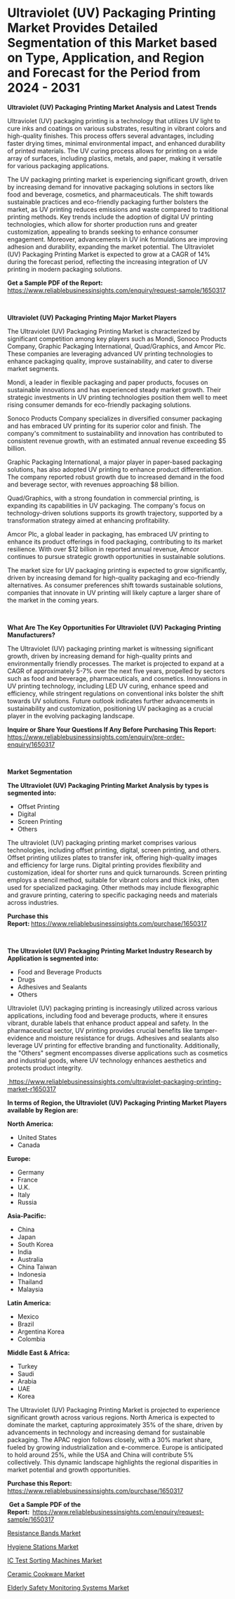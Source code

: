 <p><h1>Ultraviolet (UV) Packaging Printing Market Provides Detailed Segmentation of this Market based on Type, Application, and Region and Forecast for the Period from 2024 - 2031</h1></p><p><strong>Ultraviolet (UV) Packaging Printing Market Analysis and Latest Trends</strong></p>
<p><p>Ultraviolet (UV) packaging printing is a technology that utilizes UV light to cure inks and coatings on various substrates, resulting in vibrant colors and high-quality finishes. This process offers several advantages, including faster drying times, minimal environmental impact, and enhanced durability of printed materials. The UV curing process allows for printing on a wide array of surfaces, including plastics, metals, and paper, making it versatile for various packaging applications.</p><p>The UV packaging printing market is experiencing significant growth, driven by increasing demand for innovative packaging solutions in sectors like food and beverage, cosmetics, and pharmaceuticals. The shift towards sustainable practices and eco-friendly packaging further bolsters the market, as UV printing reduces emissions and waste compared to traditional printing methods. Key trends include the adoption of digital UV printing technologies, which allow for shorter production runs and greater customization, appealing to brands seeking to enhance consumer engagement. Moreover, advancements in UV ink formulations are improving adhesion and durability, expanding the market potential. The Ultraviolet (UV) Packaging Printing Market is expected to grow at a CAGR of 14% during the forecast period, reflecting the increasing integration of UV printing in modern packaging solutions.</p></p>
<p><strong>Get a Sample PDF of the Report:&nbsp;</strong> <a href="https://www.reliablebusinessinsights.com/enquiry/request-sample/1650317?utm_campaign=102&utm_medium=2&utm_source=Github&utm_content=ia&utm_term=26092024&utm_id=ultraviolet-uv-packaging-printing">https://www.reliablebusinessinsights.com/enquiry/request-sample/1650317</a></p>
<p>&nbsp;</p>
<p><strong>Ultraviolet (UV) Packaging Printing Major Market Players</strong></p>
<p><p>The Ultraviolet (UV) Packaging Printing Market is characterized by significant competition among key players such as Mondi, Sonoco Products Company, Graphic Packaging International, Quad/Graphics, and Amcor Plc. These companies are leveraging advanced UV printing technologies to enhance packaging quality, improve sustainability, and cater to diverse market segments.</p><p>Mondi, a leader in flexible packaging and paper products, focuses on sustainable innovations and has experienced steady market growth. Their strategic investments in UV printing technologies position them well to meet rising consumer demands for eco-friendly packaging solutions.</p><p>Sonoco Products Company specializes in diversified consumer packaging and has embraced UV printing for its superior color and finish. The company's commitment to sustainability and innovation has contributed to consistent revenue growth, with an estimated annual revenue exceeding $5 billion.</p><p>Graphic Packaging International, a major player in paper-based packaging solutions, has also adopted UV printing to enhance product differentiation. The company reported robust growth due to increased demand in the food and beverage sector, with revenues approaching $8 billion.</p><p>Quad/Graphics, with a strong foundation in commercial printing, is expanding its capabilities in UV packaging. The company's focus on technology-driven solutions supports its growth trajectory, supported by a transformation strategy aimed at enhancing profitability.</p><p>Amcor Plc, a global leader in packaging, has embraced UV printing to enhance its product offerings in food packaging, contributing to its market resilience. With over $12 billion in reported annual revenue, Amcor continues to pursue strategic growth opportunities in sustainable solutions.</p><p>The market size for UV packaging printing is expected to grow significantly, driven by increasing demand for high-quality packaging and eco-friendly alternatives. As consumer preferences shift towards sustainable solutions, companies that innovate in UV printing will likely capture a larger share of the market in the coming years.</p></p>
<p>&nbsp;</p>
<p><strong>What Are The Key Opportunities For Ultraviolet (UV) Packaging Printing Manufacturers?</strong></p>
<p><p>The Ultraviolet (UV) packaging printing market is witnessing significant growth, driven by increasing demand for high-quality prints and environmentally friendly processes. The market is projected to expand at a CAGR of approximately 5-7% over the next five years, propelled by sectors such as food and beverage, pharmaceuticals, and cosmetics. Innovations in UV printing technology, including LED UV curing, enhance speed and efficiency, while stringent regulations on conventional inks bolster the shift towards UV solutions. Future outlook indicates further advancements in sustainability and customization, positioning UV packaging as a crucial player in the evolving packaging landscape.</p></p>
<p><strong>Inquire or Share Your Questions If Any Before Purchasing This Report:</strong> <a href="https://www.reliablebusinessinsights.com/enquiry/pre-order-enquiry/1650317?utm_campaign=102&utm_medium=2&utm_source=Github&utm_content=ia&utm_term=26092024&utm_id=ultraviolet-uv-packaging-printing">https://www.reliablebusinessinsights.com/enquiry/pre-order-enquiry/1650317</a></p>
<p>&nbsp;</p>
<p><strong>Market Segmentation</strong></p>
<p><strong>The Ultraviolet (UV) Packaging Printing Market Analysis by types is segmented into:</strong></p>
<p><ul><li>Offset Printing</li><li>Digital</li><li>Screen Printing</li><li>Others</li></ul></p>
<p><p>The ultraviolet (UV) packaging printing market comprises various technologies, including offset printing, digital, screen printing, and others. Offset printing utilizes plates to transfer ink, offering high-quality images and efficiency for large runs. Digital printing provides flexibility and customization, ideal for shorter runs and quick turnarounds. Screen printing employs a stencil method, suitable for vibrant colors and thick inks, often used for specialized packaging. Other methods may include flexographic and gravure printing, catering to specific packaging needs and materials across industries.</p></p>
<p><strong>Purchase this Report:&nbsp;</strong><a href="https://www.reliablebusinessinsights.com/purchase/1650317?utm_campaign=102&utm_medium=2&utm_source=Github&utm_content=ia&utm_term=26092024&utm_id=ultraviolet-uv-packaging-printing">https://www.reliablebusinessinsights.com/purchase/1650317</a></p>
<p>&nbsp;</p>
<p><strong>The Ultraviolet (UV) Packaging Printing Market Industry Research by Application is segmented into:</strong></p>
<p><ul><li>Food and Beverage Products</li><li>Drugs</li><li>Adhesives and Sealants</li><li>Others</li></ul></p>
<p><p>Ultraviolet (UV) packaging printing is increasingly utilized across various applications, including food and beverage products, where it ensures vibrant, durable labels that enhance product appeal and safety. In the pharmaceutical sector, UV printing provides crucial benefits like tamper-evidence and moisture resistance for drugs. Adhesives and sealants also leverage UV printing for effective branding and functionality. Additionally, the "Others" segment encompasses diverse applications such as cosmetics and industrial goods, where UV technology enhances aesthetics and protects product integrity.</p></p>
<p><a href="https://www.reliablebusinessinsights.com/ultraviolet-packaging-printing-market-r1650317?utm_campaign=102&utm_medium=2&utm_source=Github&utm_content=ia&utm_term=26092024&utm_id=ultraviolet-uv-packaging-printing">&nbsp;https://www.reliablebusinessinsights.com/ultraviolet-packaging-printing-market-r1650317</a></p>
<p><strong>In terms of Region, the Ultraviolet (UV) Packaging Printing Market Players available by Region are:</strong></p>
<p>
    <p> <strong> North America: </strong>
        <ul>
            <li>United States</li>
            <li>Canada</li>
        </ul>
        </p> 
    <p> <strong> Europe: </strong>
        <ul>
            <li>Germany</li>
            <li>France</li>
            <li>U.K.</li>
            <li>Italy</li>
            <li>Russia</li>
        </ul>
        </p> 
    <p> <strong> Asia-Pacific: </strong>
        <ul>
            <li>China</li>
            <li>Japan</li>
            <li>South Korea</li>
            <li>India</li>
            <li>Australia</li>
            <li>China Taiwan</li>
            <li>Indonesia</li>
            <li>Thailand</li>
            <li>Malaysia</li>
        </ul>
        </p> 
    <p> <strong> Latin America: </strong>
        <ul>
            <li>Mexico</li>
            <li>Brazil</li>
            <li>Argentina Korea</li>
            <li>Colombia</li>
        </ul>
        </p> 
    <p> <strong> Middle East & Africa: </strong>
        <ul>
            <li>Turkey</li>
            <li>Saudi</li>
            <li>Arabia</li>
            <li>UAE</li>
            <li>Korea</li>
        </ul>
    </p>
    </p>
<p><p>The Ultraviolet (UV) Packaging Printing Market is projected to experience significant growth across various regions. North America is expected to dominate the market, capturing approximately 35% of the share, driven by advancements in technology and increasing demand for sustainable packaging. The APAC region follows closely, with a 30% market share, fueled by growing industrialization and e-commerce. Europe is anticipated to hold around 25%, while the USA and China will contribute 5% collectively. This dynamic landscape highlights the regional disparities in market potential and growth opportunities.</p></p>
<p><strong>Purchase this Report: </strong><a href="https://www.reliablebusinessinsights.com/purchase/1650317?utm_campaign=102&utm_medium=2&utm_source=Github&utm_content=ia&utm_term=26092024&utm_id=ultraviolet-uv-packaging-printing">https://www.reliablebusinessinsights.com/purchase/1650317</a></p>
<p>&nbsp;<strong>Get a Sample PDF of the Report:&nbsp;&nbsp;</strong><a href="https://www.reliablebusinessinsights.com/enquiry/request-sample/1650317?utm_campaign=102&utm_medium=2&utm_source=Github&utm_content=ia&utm_term=26092024&utm_id=ultraviolet-uv-packaging-printing">https://www.reliablebusinessinsights.com/enquiry/request-sample/1650317</a></p>
<p><strong></strong></p>
<p><p><a href="https://issuu.com/reportprime-2/docs/resistance-bands-market-size-2030.p_621b84f4faab37?utm_campaign=102&utm_medium=2&utm_source=Github&utm_content=ia&utm_term=26092024&utm_id=ultraviolet-uv-packaging-printing">Resistance Bands Market</a></p><p><a href="https://www.linkedin.com/pulse/market-leaders-laggards-global-hygiene-stations-trends-s0gbe?trackingId=zKEoSbUeRTqTeFBananYmA%3D%3D&utm_campaign=102&utm_medium=2&utm_source=Github&utm_content=ia&utm_term=26092024&utm_id=ultraviolet-uv-packaging-printing">Hygiene Stations Market</a></p><p><a href="https://github.com/NargisHussain75/Market-Research-Report-List-1/blob/main/ic-test-sorting-machines-market.md?utm_campaign=102&utm_medium=2&utm_source=Github&utm_content=ia&utm_term=26092024&utm_id=ultraviolet-uv-packaging-printing">IC Test Sorting Machines Market</a></p><p><a href="https://issuu.com/reportprime-2/docs/ceramic-cookware-market-size-2030.p_937dadb855f6ac?utm_campaign=102&utm_medium=2&utm_source=Github&utm_content=ia&utm_term=26092024&utm_id=ultraviolet-uv-packaging-printing">Ceramic Cookware Market</a></p><p><a href="https://github.com/AnnDiaz698/Market-Research-Report-List-1/blob/main/elderly-safety-monitoring-systems-market.md?utm_campaign=102&utm_medium=2&utm_source=Github&utm_content=ia&utm_term=26092024&utm_id=ultraviolet-uv-packaging-printing">Elderly Safety Monitoring Systems Market</a></p></p>